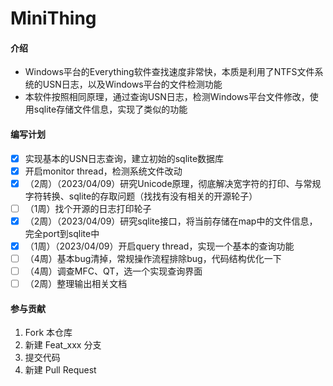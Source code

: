 # MiniThing

#### 介绍
- Windows平台的Everything软件查找速度非常快，本质是利用了NTFS文件系统的USN日志，以及Windows平台的文件检测功能
- 本软件按照相同原理，通过查询USN日志，检测Windows平台文件修改，使用sqlite存储文件信息，实现了类似的功能

#### 编写计划
- [x] 实现基本的USN日志查询，建立初始的sqlite数据库
- [x] 开启monitor thread，检测系统文件改动
- [x] （2周）（2023/04/09）研究Unicode原理，彻底解决宽字符的打印、与常规字符转换、sqlite的存取问题（找找有没有相关的开源轮子）
- [ ] （1周）找个开源的日志打印轮子
- [x] （2周）（2023/04/09）研究sqlite接口，将当前存储在map中的文件信息，完全port到sqlite中
- [x] （1周）（2023/04/09）开启query thread，实现一个基本的查询功能
- [ ] （4周）基本bug清掉，常规操作流程排除bug，代码结构优化一下
- [ ] （4周）调查MFC、QT，选一个实现查询界面
- [ ] （2周）整理输出相关文档

#### 参与贡献
1.  Fork 本仓库
2.  新建 Feat_xxx 分支
3.  提交代码
4.  新建 Pull Request
